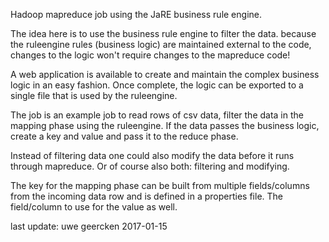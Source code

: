 Hadoop mapreduce job using the JaRE business rule engine.

The idea here is to use the business rule engine to filter the data. because the ruleengine
rules (business logic) are maintained external to the code, changes to the logic won't require
changes to the mapreduce code!

A web application is available to create and maintain the complex business logic in an easy fashion.
Once complete, the logic can be exported to a single file that is used by the ruleengine.

The job is an example job to read rows of csv data, filter the data in the mapping phase using
the ruleengine. If the data passes the business logic, create a key and value and pass it to the
reduce phase.

Instead of filtering data one could also modify the data before it runs through mapreduce.
Or of course also both: filtering and modifying.

The key for the mapping phase can be built from multiple fields/columns from the incoming data
row and is defined in a properties file. The field/column to use for the value as well.

last update: uwe geercken 2017-01-15
